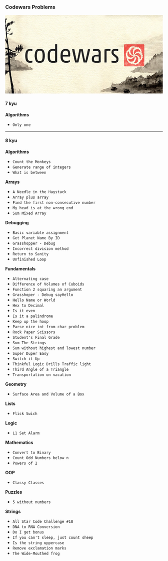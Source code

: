 ### Codewars Problems

<img src='img/logo.jpeg' style="height:250px">

#### 7 kyu
**Algorithms**  
- `Only one`

___

#### 8 kyu  
**Algorithms**
- `Count the Monkeys`  
- `Generate range of integers` 
- `What is between`  

**Arrays**
- `A Needle in the Haystack`  
- `Array plus array`
- `Find the first non-consecutive number` 
- `My head is at the wrong end`  
- `Sum Mixed Array`  

**Debugging**  
- `Basic variable assignment`  
- `Get Planet Name By ID`  
- `Grasshopper - Debug`  
- `Incorrect division method`
- `Return to Sanity`  
- `Unfinished Loop`  

**Fundamentals**  
- `Alternating case`  
- `Difference of Volumes of Cuboids`  
- `Function 2 squaring an argument`   
- `Grasshoper - Debug sayHello` 
- `Hello Name or World`  
- `Hex to Decimal`  
- `Is it even`  
- `Is it a palindrome`  
- `Keep up the hoop`  
- `Parse nice int from char problem`  
- `Rock Paper Scissors`  
- `Student's Final Grade`  
- `Sum The Strings`  
- `Sum without highest and lowest number`  
- `Super Duper Easy`  
- `Switch it Up`  
- `Thinkful Logic Drills Traffic light`  
- `Third Angle of a Triangle`  
- `Transportation on vacation`  

**Geometry**
- `Surface Area and Volume of a Box`  

**Lists**  
- `Flick Swich`  

**Logic**
- `L1 Set Alarm`  

**Mathematics**  
- `Convert to Binary`  
- `Count Odd Numbers below n`  
- `Powers of 2`

**OOP**  
- `Classy Classes`  

**Puzzles**
- `5 without numbers`

**Strings**  
- `All Star Code Challenge #18`  
- `DNA to RNA Conversion`  
- `Do I get bonus`  
- `If you can't sleep, just count sheep`  
- `Is the string uppercase`  
- `Remove exclamation marks`  
- `The Wide-Mouthed frog`  
